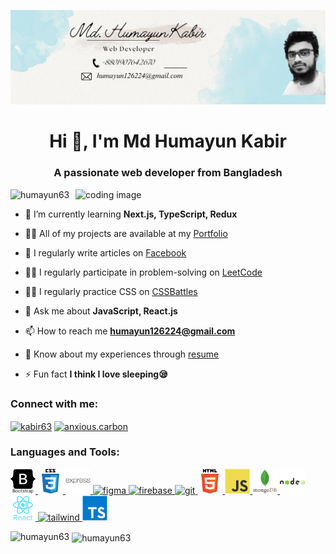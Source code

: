 ![logo](https://github.com/Humayun63/humayun63/blob/main/cover.png)
<h1 align="center">Hi 👋, I'm Md Humayun Kabir</h1>
<h3 align="center">A passionate web developer from Bangladesh</h3>

<img align="right" alt="coding image" width="400" src="https://i.ibb.co/KLB1fwH/coding.gif" />
<p align="left"> <img src="https://komarev.com/ghpvc/?username=humayun63&label=Profile%20views&color=0e75b6&style=flat" alt="humayun63" /> </p>

- 🌱 I’m currently learning **Next.js, TypeScript, Redux**

- 👨‍💻 All of my projects are available at my [Portfolio](https://humayun.netlify.app/)

- 📝 I regularly write articles on [Facebook](https://web.facebook.com/Anxious.Carbon)
- 🐱‍💻 I regularly participate in problem-solving on [LeetCode](https://leetcode.com/humayun93/)
- 🐱‍👤 I regularly practice CSS on [CSSBattles](https://cssbattle.dev/player/humayun)

- 💬 Ask me about **JavaScript, React.js**

- 📫 How to reach me **humayun126224@gmail.com**

- 📄 Know about my experiences through [resume](https://shorturl.at/frxAY)

- ⚡ Fun fact **I think I love sleeping😪**

<h3 align="left">Connect with me:</h3>
<p align="left">
<a href="https://linkedin.com/in/kabir63" target="blank"><img align="center" src="https://raw.githubusercontent.com/rahuldkjain/github-profile-readme-generator/master/src/images/icons/Social/linked-in-alt.svg" alt="kabir63" height="30" width="40" /></a>
<a href="https://fb.com/anxious.carbon" target="blank"><img align="center" src="https://raw.githubusercontent.com/rahuldkjain/github-profile-readme-generator/master/src/images/icons/Social/facebook.svg" alt="anxious.carbon" height="30" width="40" /></a>
</p>

<h3 align="left">Languages and Tools:</h3>
<p align="left"> <a href="https://getbootstrap.com" target="_blank" rel="noreferrer"> <img src="https://raw.githubusercontent.com/devicons/devicon/master/icons/bootstrap/bootstrap-plain-wordmark.svg" alt="bootstrap" width="40" height="40"/> </a> <a href="https://www.w3schools.com/css/" target="_blank" rel="noreferrer"> <img src="https://raw.githubusercontent.com/devicons/devicon/master/icons/css3/css3-original-wordmark.svg" alt="css3" width="40" height="40"/> </a> <a href="https://expressjs.com" target="_blank" rel="noreferrer"> <img src="https://raw.githubusercontent.com/devicons/devicon/master/icons/express/express-original-wordmark.svg" alt="express" width="40" height="40"/> </a> <a href="https://www.figma.com/" target="_blank" rel="noreferrer"> <img src="https://www.vectorlogo.zone/logos/figma/figma-icon.svg" alt="figma" width="40" height="40"/> </a> <a href="https://firebase.google.com/" target="_blank" rel="noreferrer"> <img src="https://www.vectorlogo.zone/logos/firebase/firebase-icon.svg" alt="firebase" width="40" height="40"/> </a> <a href="https://git-scm.com/" target="_blank" rel="noreferrer"> <img src="https://www.vectorlogo.zone/logos/git-scm/git-scm-icon.svg" alt="git" width="40" height="40"/> </a> <a href="https://www.w3.org/html/" target="_blank" rel="noreferrer"> <img src="https://raw.githubusercontent.com/devicons/devicon/master/icons/html5/html5-original-wordmark.svg" alt="html5" width="40" height="40"/> </a> <a href="https://developer.mozilla.org/en-US/docs/Web/JavaScript" target="_blank" rel="noreferrer"> <img src="https://raw.githubusercontent.com/devicons/devicon/master/icons/javascript/javascript-original.svg" alt="javascript" width="40" height="40"/> </a> <a href="https://www.mongodb.com/" target="_blank" rel="noreferrer"> <img src="https://raw.githubusercontent.com/devicons/devicon/master/icons/mongodb/mongodb-original-wordmark.svg" alt="mongodb" width="40" height="40"/> </a> <a href="https://nodejs.org" target="_blank" rel="noreferrer"> <img src="https://raw.githubusercontent.com/devicons/devicon/master/icons/nodejs/nodejs-original-wordmark.svg" alt="nodejs" width="40" height="40"/> </a> <a href="https://reactjs.org/" target="_blank" rel="noreferrer"> <img src="https://raw.githubusercontent.com/devicons/devicon/master/icons/react/react-original-wordmark.svg" alt="react" width="40" height="40"/> </a> <a href="https://tailwindcss.com/" target="_blank" rel="noreferrer"> <img src="https://www.vectorlogo.zone/logos/tailwindcss/tailwindcss-icon.svg" alt="tailwind" width="40" height="40"/> </a> <a href="https://www.typescriptlang.org/" target="_blank" rel="noreferrer"> <img src="https://raw.githubusercontent.com/devicons/devicon/master/icons/typescript/typescript-original.svg" alt="typescript" width="40" height="40"/> </a> </p>

<p><img align="left" src="https://github-readme-stats.vercel.app/api/top-langs?username=humayun63&show_icons=true&locale=en&layout=compact" alt="humayun63" /></p>

<p>&nbsp;<img align="center" src="https://github-readme-stats.vercel.app/api?username=humayun63&show_icons=true&locale=en" alt="humayun63" /></p>
